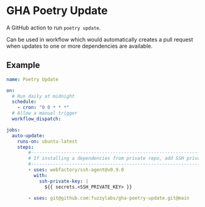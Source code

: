 # GHA Poetry Update

A GitHub action to run `poetry update`.

Can be used in workflow which would automatically creates a pull request when updates to one or more dependencies are available.

## Example

```yaml
name: Poetry Update

on: 
  # Run daily at midnight
  schedule:
    - cron: "0 0 * * *"
  # Allow a manual trigger
  workflow_dispatch:

jobs:
  auto-update:
    runs-on: ubuntu-latest
    steps:
        #---------------------------------------------------------------------------
        # If installing a dependencies from private repo, add SSH private key here
        #---------------------------------------------------------------------------
        - uses: webfactory/ssh-agent@v0.9.0
          with:
            ssh-private-key: |
              ${{ secrets.<SSH_PRIVATE_KEY> }}
    
        - uses: git@github.com:fuzzylabs/gha-poetry-update.git@main
```